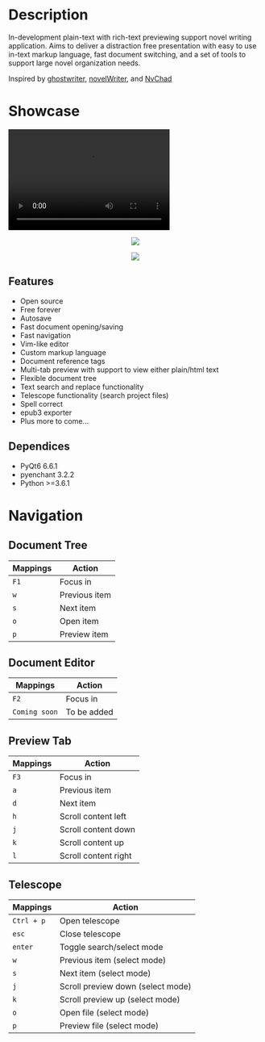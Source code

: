 # Description
In-development plain-text with rich-text previewing support novel writing application. Aims to deliver 
a distraction free presentation with easy to use in-text markup language, fast document switching, and a set of tools
to support large novel organization needs.

Inspired by <a href="https://github.com/KDE/ghostwriter">ghostwriter</a>, <a href="https://github.com/vkbo/novelWriter">novelWriter</a>, and <a href="https://github.com/NvChad/NvChad">NvChad</a>

# Showcase
<video src="https://github.com/Michael-R-R/markup-writer/assets/54217603/eac84838-eb4f-425c-9871-9e4044077db7" width="320" height="200" controls preload></video>
<p align=center><img align=center src="https://github.com/Michael-R-R/markup-writer/assets/54217603/985f98c6-d791-4ad4-88f1-783ab7f3aa61"></p>
<p align=center><img align=center src="https://github.com/Michael-R-R/markup-writer/assets/54217603/fc7a7e4f-5310-4907-b62a-956d4af5922c"></p>

## Features
+ Open source
+ Free forever
+ Autosave
+ Fast document opening/saving
+ Fast navigation
+ Vim-like editor
+ Custom markup language
+ Document reference tags
+ Multi-tab preview with support to view either plain/html text
+ Flexible document tree
+ Text search and replace functionality
+ Telescope functionality (search project files)
+ Spell correct
+ epub3 exporter
+ Plus more to come...

## Dependices
+ PyQt6 6.6.1
+ pyenchant 3.2.2
+ Python >=3.6.1

# Navigation

## Document Tree
| Mappings       | Action                                                    |
| -------------- | --------------------------------------------------------- |
| `F1`           | Focus in                                                  |
| `w`            | Previous item                                             |
| `s`            | Next item                                                 |
| `o`            | Open item                                                 |
| `p`            | Preview item                                              |


## Document Editor
| Mappings       | Action                                                    |
| -------------- | --------------------------------------------------------- |
| `F2`           | Focus in                                                  |
| `Coming soon`  | To be added                                               |

## Preview Tab
| Mappings       | Action                                                    |
| -------------- | --------------------------------------------------------- |
| `F3`           | Focus in                                                  |
| `a`            | Previous item                                             |
| `d`            | Next item                                                 |
| `h`            | Scroll content left                                       |
| `j`            | Scroll content down                                       |
| `k`            | Scroll content up                                         |
| `l`            | Scroll content right                                      |


## Telescope
| Mappings       | Action                                                    |
| -------------- | --------------------------------------------------------- |
| `Ctrl + p`     | Open telescope                                            |
| `esc`          | Close telescope                                           |
| `enter`        | Toggle search/select mode                                 |
| `w`            | Previous item (select mode)                               |
| `s`            | Next item (select mode)                                   |
| `j`            | Scroll preview down (select mode)                         |
| `k`            | Scroll preview up (select mode)                           |
| `o`            | Open file (select mode)                                   |
| `p`            | Preview file (select mode)                                |

